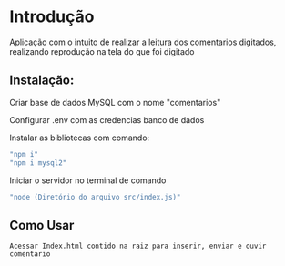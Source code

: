 # Introdução

Aplicação com o intuito de realizar a leitura dos comentarios digitados, realizando reprodução na tela do que foi digitado

## Instalação:

Criar base de dados MySQL com o nome "comentarios"

Configurar .env com as credencias banco de dados


Instalar as bibliotecas com comando:
```bash
"npm i"
"npm i mysql2"
```

Iniciar o servidor no terminal de comando 
```bash
"node (Diretório do arquivo src/index.js)"
```

## Como Usar


`
Acessar Index.html contido na raiz para inserir, enviar e ouvir comentario 
`